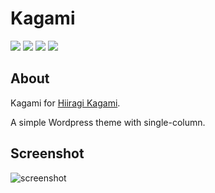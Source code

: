 # Kagami

![](https://img.shields.io/badge/php-%3E%3D7.0.0-%236b7dd6)
![](https://img.shields.io/badge/wordpress-v5.5%20tested-%236b7dd6)
![](https://img.shields.io/github/license/jinkanhq/kagami?color=%236b7dd6)
![](https://img.shields.io/badge/JINKAN-kagami-%236b7dd6)

## About

Kagami for [Hiiragi Kagami](https://en.wikipedia.org/wiki/List_of_Lucky_Star_characters#Kagami_Hiiragi).

A simple Wordpress theme with single-column.

## Screenshot

![screenshot](https://cdn.jsdelivr.net/gh/jinkanhq/kagami@v1.0/screenshot.png)

